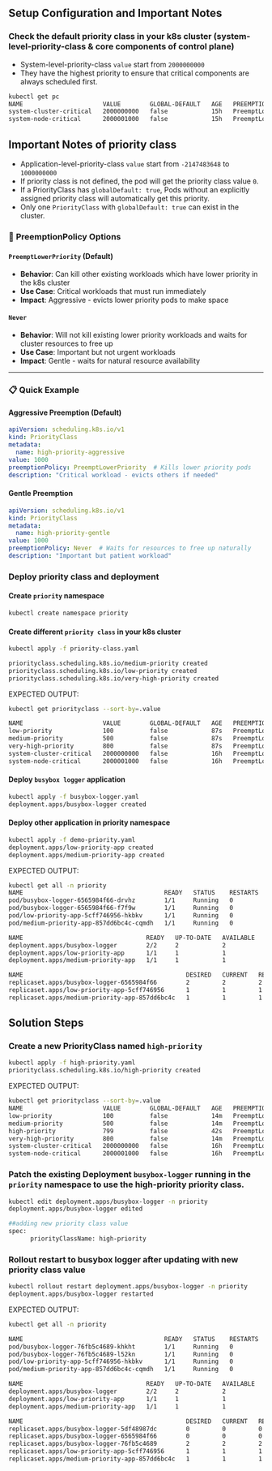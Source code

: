 ## Setup Configuration and Important Notes

### Check the default priority class in your k8s cluster (system-level-priority-class & core components of control plane)

- System-level-priority-class `value` start from `2000000000`
- They have the highest priority to ensure that critical components are always scheduled first.

```bash
kubectl get pc
NAME                      VALUE        GLOBAL-DEFAULT   AGE   PREEMPTIONPOLICY
system-cluster-critical   2000000000   false            15h   PreemptLowerPriority
system-node-critical      2000001000   false            15h   PreemptLowerPriority
```

## Important Notes of priority class

- Application-level-priority-class `value` start from `-2147483648` to `1000000000`
- If priority class is not defined, the pod will get the priority class value `0`.
- If a PriorityClass has `globalDefault: true`, Pods without an explicitly assigned priority class will automatically get this priority.
- Only one `PriorityClass` with `globalDefault: true` can exist in the cluster.

### 🎯 **PreemptionPolicy Options**

#### **`PreemptLowerPriority` (Default)**
- **Behavior**: Can kill other existing workloads which have lower priority in the k8s cluster
- **Use Case**: Critical workloads that must run immediately
- **Impact**: Aggressive - evicts lower priority pods to make space

#### **`Never`**
- **Behavior**: Will not kill existing lower priority workloads and waits for cluster resources to free up
- **Use Case**: Important but not urgent workloads
- **Impact**: Gentle - waits for natural resource availability

---

### 📋 **Quick Example**

#### **Aggressive Preemption (Default)**
```yaml
apiVersion: scheduling.k8s.io/v1
kind: PriorityClass
metadata:
  name: high-priority-aggressive
value: 1000
preemptionPolicy: PreemptLowerPriority  # Kills lower priority pods
description: "Critical workload - evicts others if needed"
```

#### **Gentle Preemption** 
```yaml
apiVersion: scheduling.k8s.io/v1
kind: PriorityClass
metadata:
  name: high-priority-gentle
value: 1000
preemptionPolicy: Never  # Waits for resources to free up naturally
description: "Important but patient workload"
```

### Deploy priority class and deployment 

#### Create `priority` namespace

```bash
kubectl create namespace priority
```

#### Create different `priority class` in your k8s cluster 

```bash
kubectl apply -f priority-class.yaml 

priorityclass.scheduling.k8s.io/medium-priority created
priorityclass.scheduling.k8s.io/low-priority created
priorityclass.scheduling.k8s.io/very-high-priority created
```

EXPECTED OUTPUT:
```bash
kubectl get priorityclass --sort-by=.value

NAME                      VALUE        GLOBAL-DEFAULT   AGE   PREEMPTIONPOLICY
low-priority              100          false            87s   PreemptLowerPriority
medium-priority           500          false            87s   PreemptLowerPriority
very-high-priority        800          false            87s   PreemptLowerPriority
system-cluster-critical   2000000000   false            16h   PreemptLowerPriority
system-node-critical      2000001000   false            16h   PreemptLowerPriority
```

#### Deploy `busybox logger` application 

```bash
kubectl apply -f busybox-logger.yaml 
deployment.apps/busybox-logger created
``` 

#### Deploy other application in priority namespace

```bash
kubectl apply -f demo-priority.yaml 
deployment.apps/low-priority-app created
deployment.apps/medium-priority-app created
```
EXPECTED OUTPUT:
```bash
kubectl get all -n priority
NAME                                       READY   STATUS    RESTARTS   AGE
pod/busybox-logger-6565984f66-drvhz        1/1     Running   0          3m46s
pod/busybox-logger-6565984f66-f7f9w        1/1     Running   0          3m46s
pod/low-priority-app-5cff746956-hkbkv      1/1     Running   0          41s
pod/medium-priority-app-857dd6bc4c-cqmdh   1/1     Running   0          41s

NAME                                  READY   UP-TO-DATE   AVAILABLE   AGE
deployment.apps/busybox-logger        2/2     2            2           3m46s
deployment.apps/low-priority-app      1/1     1            1           41s
deployment.apps/medium-priority-app   1/1     1            1           41s

NAME                                             DESIRED   CURRENT   READY   AGE
replicaset.apps/busybox-logger-6565984f66        2         2         2       3m46s
replicaset.apps/low-priority-app-5cff746956      1         1         1       41s
replicaset.apps/medium-priority-app-857dd6bc4c   1         1         1       41s
```

## Solution Steps

### Create a new PriorityClass named `high-priority` 

```bash
kubectl apply -f high-priority.yaml 
priorityclass.scheduling.k8s.io/high-priority created
```
EXPECTED OUTPUT:
```bash
kubectl get priorityclass --sort-by=.value
NAME                      VALUE        GLOBAL-DEFAULT   AGE   PREEMPTIONPOLICY
low-priority              100          false            14m   PreemptLowerPriority
medium-priority           500          false            14m   PreemptLowerPriority
high-priority             799          false            42s   PreemptLowerPriority
very-high-priority        800          false            14m   PreemptLowerPriority
system-cluster-critical   2000000000   false            16h   PreemptLowerPriority
system-node-critical      2000001000   false            16h   PreemptLowerPriority
```

### Patch the existing Deployment `busybox-logger` running in the `priority` namespace to use the high-priority priority class.

```bash
kubectl edit deployment.apps/busybox-logger -n priority
deployment.apps/busybox-logger edited

##adding new priority class value
spec:
      priorityClassName: high-priority
```

### Rollout restart to busybox logger after updating with new priority class value
```bash
kubectl rollout restart deployment.apps/busybox-logger -n priority
deployment.apps/busybox-logger restarted
```

EXPECTED OUTPUT:
```bash
kubectl get all -n priority

NAME                                       READY   STATUS    RESTARTS   AGE
pod/busybox-logger-76fb5c4689-khkht        1/1     Running   0          41s
pod/busybox-logger-76fb5c4689-l52kn        1/1     Running   0          42s
pod/low-priority-app-5cff746956-hkbkv      1/1     Running   0          20m
pod/medium-priority-app-857dd6bc4c-cqmdh   1/1     Running   0          20m

NAME                                  READY   UP-TO-DATE   AVAILABLE   AGE
deployment.apps/busybox-logger        2/2     2            2           23m
deployment.apps/low-priority-app      1/1     1            1           20m
deployment.apps/medium-priority-app   1/1     1            1           20m

NAME                                             DESIRED   CURRENT   READY   AGE
replicaset.apps/busybox-logger-5df48987dc        0         0         0       10m
replicaset.apps/busybox-logger-6565984f66        0         0         0       23m
replicaset.apps/busybox-logger-76fb5c4689        2         2         2       42s
replicaset.apps/low-priority-app-5cff746956      1         1         1       20m
replicaset.apps/medium-priority-app-857dd6bc4c   1         1         1       20m
```